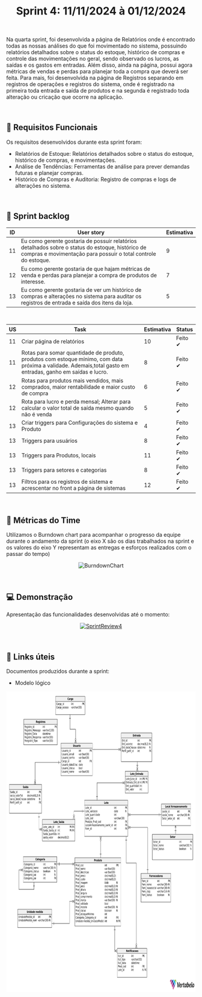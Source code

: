 <h1 align='center'> Sprint 4: 11/11/2024 à 01/12/2024 </h1>

<br>

Na quarta sprint, foi desenvolvida a página de Relatórios onde é encontrado todas as nossas análises do que foi movimentado no sistema, possuindo relatórios detalhados sobre o status do estoque, histórico de compras e controle das movimentações no geral, sendo observado os lucros, as saídas e os gastos em entradas. Além disso, ainda na página, possui agora métricas de vendas e perdas para planejar toda a compra que deverá ser feita. Para mais, foi desenvolvida na página de Registros separando em registros de operações e registros do sistema, onde é registrado na primeira toda entrada e saída de produtos e na segunda é registrado toda alteração ou cricação que ocorre na aplicação.

<br>

## 🧾 Requisitos Funcionais

Os requisitos desenvolvidos durante esta sprint foram:

- Relatórios de Estoque: Relatórios detalhados sobre o status do estoque, histórico de compras, e movimentações.
- Análise de Tendências: Ferramentas de análise para prever demandas futuras e planejar compras.
- Histórico de Compras e Auditoria: Registro de compras e logs de alterações no sistema.

<br>

## 🎯 Sprint backlog

ID | User story | Estimativa
|------|--------|------|
| 11 | Eu como gerente gostaria de possuir relatórios detalhados sobre o status do estoque, histórico de compras e movimentação para possuir o total controle do estoque.  | 9 |
| 12 | Eu como gerente gostaria de que hajam métricas de venda e perdas para planejar a compra de produtos de interesse.  | 7 |
| 13 | Eu como gerente gostaria de ver um histórico de compras e alterações no sistema para auditar os registros de entrada e saída dos itens da loja. | 5 |


<br>

US | Task | Estimativa | Status
|------|--------|------|-----|
| 11 | Criar página de relatórios | 10 | Feito ✔ |
| 11 | Rotas para somar quantidade de produto, produtos com estoque mínimo, com data próxima a validade. Ademais,total gasto em entradas, ganho em saídas e lucro. | 8 | Feito ✔ |
| 12 | Rotas para produtos mais vendidos, mais comprados, maior rentabilidade e maior custo de compra | 6 | Feito ✔ |
| 12 | Rota para lucro e perda mensal; Alterar para calcular o valor total de saída mesmo quando não é venda | 5 | Feito ✔ |
| 13 | Criar triggers para Configurações do sistema e Produto | 4 | Feito ✔ |
| 13 | Triggers para usuários| 8 | Feito ✔ |
| 13 | Triggers para Produtos, locais | 11 | Feito ✔ |
| 13 | Triggers para setores e categorias | 8 | Feito ✔ |
| 13 | Filtros para os registros de sistema e acrescentar no front a página de sistemas | 12 | Feito ✔ |

<br> 

## 📅 Métricas do Time

Utilizamos o Burndown chart para acompanhar o progresso da equipe durante o andamento da sprint (o eixo X são os dias trabalhados na sprint e os valores do eixo Y representam as entregas e esforços realizados com o passar do tempo)

<div align="center">

![BurndownChart](https://github.com/user-attachments/assets/c60d5235-13b2-4dd5-abd3-f3c1a5b8e39e)

 </div>

 <br>
 
## 💻 Demonstração

Apresentação das funcionalidades desenvolvidas até o momento:
<div align="center">
 
[![SprintReview4](https://i9.ytimg.com/vi/eyDyj7bAfGM/mqdefault.jpg?sqp=CJD72LgG-oaymwEmCMACELQB8quKqQMa8AEB-AH-CYAC0AWKAgwIABABGDYgXChlMA8=&rs=AOn4CLA0ROuTqxKhA0yjHv6yfVB8hL920w)](https://youtu.be/eyDyj7bAfGM)

</div>

<br>

## :link: Links úteis

Documentos produzidos durante a sprint:
- Modelo lógico
<div align="center">
    <img src="modelo-logico-sprint4.png" width="800px" height="800px">
</div>

<br>

